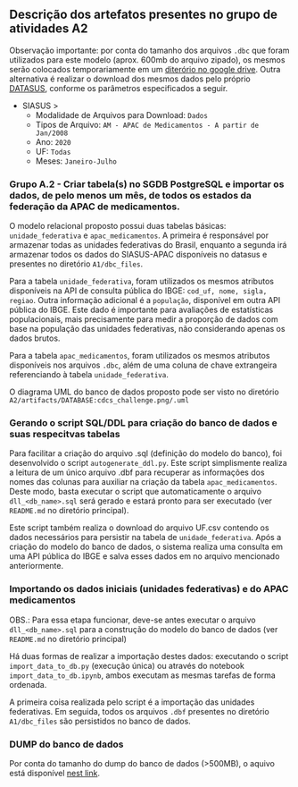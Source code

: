 ## Descrição dos artefatos presentes no grupo de atividades A2

Observação importante: por conta do tamanho dos arquivos `.dbc` que foram utilizados para este modelo 
(aprox. 600mb do arquivo zipado), os mesmos serão colocados temporariamente em um [diterório no google drive](https://drive.google.com/file/d/1KDDIrT8I74BqCc2p7unWC9t5ADQfo92w/view?usp=sharing). Outra alternativa é realizar o download dos mesmos dados pelo próprio 
[DATASUS](http://www2.datasus.gov.br/DATASUS/index.php?area=0901), conforme os parâmetros especificados a seguir.

* SIASUS >  
  * Modalidade de Arquivos para Download: `Dados`
  * Tipos de Arquivo: `AM - APAC de Medicamentos - A partir de Jan/2008`
  * Ano: `2020`
  * UF: `Todas`
  * Meses: `Janeiro-Julho`

### Grupo A.2 - Criar tabela(s) no SGDB PostgreSQL e importar os dados, de pelo menos um mês, de todos os estados da federação da APAC de medicamentos.

O modelo relacional proposto possui duas tabelas básicas: `unidade_federativa` e `apac_medicamentos`. A primeira é
responsável por armazenar todas as unidades federativas do Brasil, enquanto a segunda irá armazenar
todos os dados do SIASUS-APAC disponíveis no datasus e presentes no diretório `A1/dbc_files`.

Para a tabela `unidade_federativa`, foram utilizados os mesmos atributos disponíveis na API de consulta
pública do IBGE: `cod_uf, nome, sigla, regiao`. Outra informação adicional é a `população`, disponível em outra API 
pública do IBGE. Este dado é importante para avaliações de estatísticas populacionais, mais precisamente para medir a 
proporção de dados com base na população das unidades federativas, não considerando apenas os dados brutos.

Para a tabela `apac_medicamentos`, foram utilizados os mesmos atributos disponíveis nos arquivos `.dbc`, além de uma
coluna de chave extrangeira referenciando à tabela `unidade_federativa`.

O diagrama UML do banco de dados proposto pode ser visto no diretório `A2/artifacts/DATABASE:cdcs_challenge.png/.uml`

### Gerando o script SQL/DDL para criação do banco de dados e suas respecitvas tabelas

Para facilitar a criação do arquivo .sql (definição do modelo do banco), foi desenvolvido o script `autogenerate_ddl.py`.
Este script simplismente realiza a leitura de um único arquivo .dbf para recuperar as informações dos nomes das colunas
 para auxiliar na criação da tabela `apac_medicamentos`. Deste modo, basta executar o script que automaticamente o 
arquivo `dll_<db_name>.sql` será gerado e estará pronto para ser executado (ver `README.md` no diretório principal).

Este script também realiza o download do arquivo UF.csv contendo os dados necessários para persistir na tabela de 
`unidade_federativa`. Após a criação do modelo do banco de dados, o sistema realiza uma consulta em uma API pública do 
IBGE e salva esses dados em no arquivo mencionado anteriormente.

### Importando os dados iniciais (unidades federativas) e do APAC medicamentos

OBS.: Para essa etapa funcionar, deve-se antes executar o arquivo `dll_<db_name>.sql` para a construção do modelo do 
banco de dados (ver `README.md` no diretório principal)

Há duas formas de realizar a importação destes dados: executando o script `import_data_to_db.py` (execução única) ou 
através do notebook  `import_data_to_db.ipynb`, ambos executam as mesmas tarefas de forma ordenada.

A primeira coisa realizada pelo script é a importação das unidades federativas. Em seguida, todos os arquivos `.dbf` 
presentes no diretório `A1/dbc_files` são persistidos no banco de dados.

### DUMP do banco de dados

Por conta do tamanho do dump do banco de dados (>500MB), o aquivo está disponível [nest link](https://drive.google.com/file/d/10mNTr11xnjj6iImkF4DHGyoPlBUk6hi8/view?usp=sharing).
